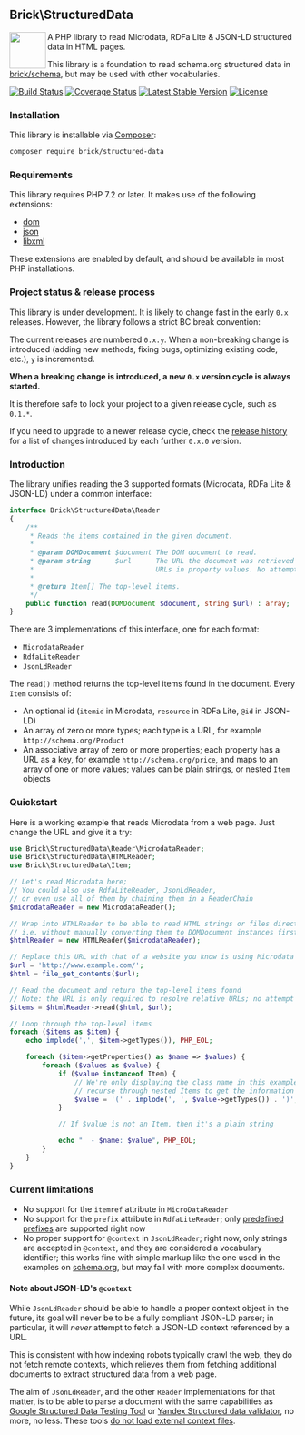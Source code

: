 ## Brick\StructuredData

<img src="https://raw.githubusercontent.com/brick/brick/master/logo.png" alt="" align="left" height="64">

A PHP library to read Microdata, RDFa Lite & JSON-LD structured data in HTML pages.

This library is a foundation to read schema.org structured data in [brick/schema](https://github.com/brick/schema),
but may be used with other vocabularies.

[![Build Status](https://github.com/brick/structured-data/workflows/CI/badge.svg)](https://github.com/brick/structured-data/actions)
[![Coverage Status](https://coveralls.io/repos/github/brick/structured-data/badge.svg?branch=master)](https://coveralls.io/github/brick/structured-data?branch=master)
[![Latest Stable Version](https://poser.pugx.org/brick/structured-data/v/stable)](https://packagist.org/packages/brick/structured-data)
[![License](https://img.shields.io/badge/license-MIT-blue.svg)](http://opensource.org/licenses/MIT)

### Installation

This library is installable via [Composer](https://getcomposer.org/):

```bash
composer require brick/structured-data
```

### Requirements

This library requires PHP 7.2 or later. It makes use of the following extensions:

- [dom](https://www.php.net/manual/en/book.dom.php)
- [json](https://www.php.net/manual/en/book.json.php)
- [libxml](https://www.php.net/manual/en/book.libxml.php)

These extensions are enabled by default, and should be available in most PHP installations.

### Project status & release process

This library is under development. It is likely to change fast in the early `0.x` releases. However, the library follows a strict BC break convention:

The current releases are numbered `0.x.y`. When a non-breaking change is introduced (adding new methods, fixing bugs,
optimizing existing code, etc.), `y` is incremented.

**When a breaking change is introduced, a new `0.x` version cycle is always started.**

It is therefore safe to lock your project to a given release cycle, such as `0.1.*`.

If you need to upgrade to a newer release cycle, check the [release history](https://github.com/brick/structured-data/releases)
for a list of changes introduced by each further `0.x.0` version.

### Introduction

The library unifies reading the 3 supported formats (Microdata, RDFa Lite & JSON-LD) under a common interface:

```php
interface Brick\StructuredData\Reader
{
    /**
     * Reads the items contained in the given document.
     *
     * @param DOMDocument $document The DOM document to read.
     * @param string      $url      The URL the document was retrieved from. This will be used only to resolve relative
     *                              URLs in property values. No attempt will be performed to connect to this URL.
     *
     * @return Item[] The top-level items.
     */
    public function read(DOMDocument $document, string $url) : array;
}
```

There are 3 implementations of this interface, one for each format:

- `MicrodataReader`
- `RdfaLiteReader`
- `JsonLdReader`

The `read()` method returns the top-level items found in the document. Every `Item` consists of:

- An optional id (`itemid` in Microdata, `resource` in RDFa Lite, `@id` in JSON-LD)
- An array of zero or more types; each type is a URL, for example `http://schema.org/Product`
- An associative array of zero or more properties; each property has a URL as a key, for example `http://schema.org/price`,
  and maps to an array of one or more values; values can be plain strings, or nested `Item` objects

### Quickstart

Here is a working example that reads Microdata from a web page. Just change the URL and give it a try:

```php
use Brick\StructuredData\Reader\MicrodataReader;
use Brick\StructuredData\HTMLReader;
use Brick\StructuredData\Item;

// Let's read Microdata here;
// You could also use RdfaLiteReader, JsonLdReader,
// or even use all of them by chaining them in a ReaderChain
$microdataReader = new MicrodataReader();

// Wrap into HTMLReader to be able to read HTML strings or files directly,
// i.e. without manually converting them to DOMDocument instances first
$htmlReader = new HTMLReader($microdataReader);

// Replace this URL with that of a website you know is using Microdata
$url = 'http://www.example.com/';
$html = file_get_contents($url);

// Read the document and return the top-level items found
// Note: the URL is only required to resolve relative URLs; no attempt will be made to connect to it
$items = $htmlReader->read($html, $url);

// Loop through the top-level items
foreach ($items as $item) {
    echo implode(',', $item->getTypes()), PHP_EOL;

    foreach ($item->getProperties() as $name => $values) {
        foreach ($values as $value) {
            if ($value instanceof Item) {
                // We're only displaying the class name in this example; you would typically
                // recurse through nested Items to get the information you need
                $value = '(' . implode(', ', $value->getTypes()) . ')';
            }

            // If $value is not an Item, then it's a plain string

            echo "  - $name: $value", PHP_EOL;
        }
    }
}
```

### Current limitations

- No support for the `itemref` attribute in `MicroDataReader`
- No support for the `prefix` attribute in `RdfaLiteReader`; only [predefined prefixes](https://www.w3.org/2011/rdfa-context/rdfa-1.1) are supported right now
- No proper support for `@context` in `JsonLdReader`; right now, only strings are accepted in `@context`, and they are considered a vocabulary identifier; this works fine with simple markup like the one used in the examples on [schema.org](https://schema.org/), but may fail with more complex documents.

#### Note about JSON-LD's `@context`

While `JsonLdReader` should be able to handle a proper context object in the future, its goal will never be to be a
fully compliant JSON-LD parser; in particular, it will *never* attempt to fetch a JSON-LD context referenced by a URL.

This is consistent with how indexing robots typically crawl the web, they do not fetch remote contexts, which relieves
them from fetching additional documents to extract structured data from a web page.

The aim of `JsonLdReader`, and the other `Reader` implementations for that matter, is to be able to parse a document with the same capabilities as [Google Structured Data Testing Tool](https://search.google.com/structured-data/testing-tool/) or [Yandex Structured data validator](https://webmaster.yandex.com/tools/microtest/), no more, no less. These tools [do not load external context files](https://webmasters.stackexchange.com/q/123425/18342).
